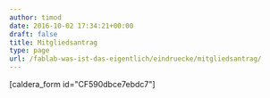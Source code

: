 ```yaml
---
author: timod
date: 2016-10-02 17:34:21+00:00
draft: false
title: Mitgliedsantrag
type: page
url: /fablab-was-ist-das-eigentlich/eindruecke/mitgliedsantrag/
---
```


[caldera_form id="CF590dbce7ebdc7"]
